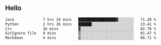 ## Hello
<!--START_SECTION:waka-->

```txt
Java             7 hrs 24 mins   █████████████████▓░░░░░░░   71.20 %
Python           2 hrs 26 mins   ██████░░░░░░░░░░░░░░░░░░░   23.41 %
C++              16 mins         ▓░░░░░░░░░░░░░░░░░░░░░░░░   02.70 %
GitIgnore file   9 mins          ▒░░░░░░░░░░░░░░░░░░░░░░░░   01.47 %
Markdown         4 mins          ▒░░░░░░░░░░░░░░░░░░░░░░░░   00.71 %
```

<!--END_SECTION:waka-->
